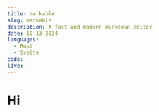 ```yaml
---
title: markable
slug: markable
description: A fast and modern markdown editor
date: 10-13-2024
languages:
  - Rust
  - Svelte
code:
live:
---
```


# Hi
